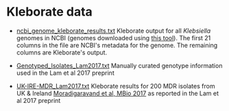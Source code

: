 # Kleborate data

* [ncbi_genome_kleborate_results.txt](ncbi_genome_kleborate_results.txt) 
Kleborate output for all _Klebsiella_ genomes in NCBI (genomes downloaded using [this tool](https://github.com/kblin/ncbi-genome-download)). The first 21 columns in the file are NCBI's metadata for the genome. The remaining columns are Kleborate's output.

* [Genotyped_Isolates_Lam2017.txt](Genotyped_Isolates_Lam2017.txt)
Manually curated genotype information used in the Lam et al 2017 preprint

* [UK-IRE-MDR_Lam2017.txt](UK-IRE-MDR_Lam2017.txt)
Kleborate results for 200 MDR isolates from UK & Ireland [Moradigaravand et al, MBio 2017](http://mbio.asm.org/content/8/1/e01976-16.long) as reported in the Lam et al 2017 preprint
